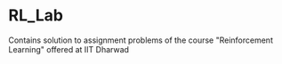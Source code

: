 # RL_Lab
Contains solution to assignment problems of the course "Reinforcement Learning" offered at IIT Dharwad
